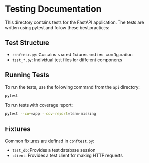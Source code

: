 # Testing Documentation

This directory contains tests for the FastAPI application. The tests are written using pytest and follow these best practices:

## Test Structure

- `conftest.py`: Contains shared fixtures and test configuration
- `test_*.py`: Individual test files for different components

## Running Tests

To run the tests, use the following command from the `api` directory:

```bash
pytest
```

To run tests with coverage report:

```bash
pytest --cov=app --cov-report=term-missing
```

## Fixtures

Common fixtures are defined in `conftest.py`:

- `test_db`: Provides a test database session
- `client`: Provides a test client for making HTTP requests
